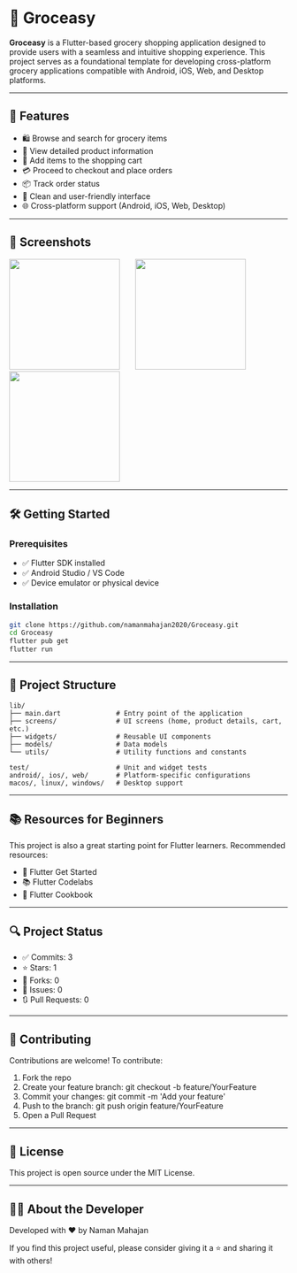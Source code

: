 # 🛒 Groceasy

**Groceasy** is a Flutter-based grocery shopping application designed to provide users with a seamless and intuitive shopping experience. This project serves as a foundational template for developing cross-platform grocery applications compatible with Android, iOS, Web, and Desktop platforms.

---

## 🚀 Features

- 🛍️ Browse and search for grocery items
- 🧾 View detailed product information
- 🛒 Add items to the shopping cart
- 💳 Proceed to checkout and place orders
- 📦 Track order status
- 🎨 Clean and user-friendly interface
- 🌐 Cross-platform support (Android, iOS, Web, Desktop)

---

## 📸 Screenshots

<p>
  <img src="https://github.com/user-attachments/assets/45eee794-4919-480b-b64e-566a67e27875" width="200"/>
  &nbsp;&nbsp;&nbsp;&nbsp;&nbsp;
  <img src="https://github.com/user-attachments/assets/28292b14-caa1-4a72-ac3a-ebf2ce2233b0" width="200"/>
  &nbsp;&nbsp;&nbsp;&nbsp;&nbsp;
  <img src="https://github.com/user-attachments/assets/c73d2282-c5e9-4231-a2cf-c7eefee49da2" width="200"/>
</p>



---

## 🛠️ Getting Started

### Prerequisites

- ✅ Flutter SDK installed
- ✅ Android Studio / VS Code
- ✅ Device emulator or physical device

### Installation

```bash
git clone https://github.com/namanmahajan2020/Groceasy.git
cd Groceasy
flutter pub get
flutter run
```

---


## 📁 Project Structure
```
lib/
├── main.dart              # Entry point of the application
├── screens/               # UI screens (home, product details, cart, etc.)
├── widgets/               # Reusable UI components
├── models/                # Data models
└── utils/                 # Utility functions and constants

test/                      # Unit and widget tests
android/, ios/, web/       # Platform-specific configurations
macos/, linux/, windows/   # Desktop support

```
---



## 📚 Resources for Beginners

This project is also a great starting point for Flutter learners. Recommended resources:

- 📘 Flutter Get Started
- 📚 Flutter Codelabs
- 🎨 Flutter Cookbook
  
---

## 🔍 Project Status

- ✅ Commits: 3
- ⭐ Stars: 1
- 🍴 Forks: 0
- 🐛 Issues: 0
- 🔃 Pull Requests: 0


---

## 🤝 Contributing
Contributions are welcome! To contribute:

1. Fork the repo
2. Create your feature branch: git checkout -b feature/YourFeature
3. Commit your changes: git commit -m 'Add your feature'
4. Push to the branch: git push origin feature/YourFeature
5. Open a Pull Request



---

## 📄 License
This project is open source under the MIT License.



---

## 🙋‍♂️ About the Developer
Developed with ❤️ by Naman Mahajan

If you find this project useful, please consider giving it a ⭐ and sharing it with others!
